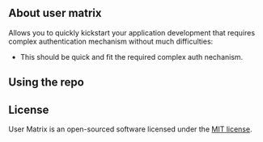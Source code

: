 

## About user matrix

Allows you to quickly kickstart your application development that requires complex authentication mechanism without much difficulties:

- This should be quick and fit the required complex auth nechanism.

## Using the repo


## License

User Matrix is an open-sourced software licensed under the [MIT license](https://opensource.org/licenses/MIT).
